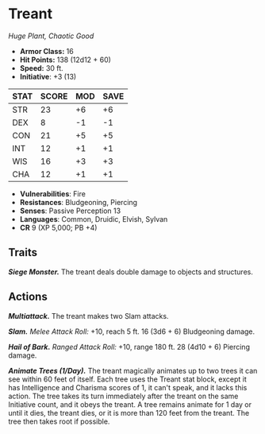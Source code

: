 # Treant

*Huge Plant, Chaotic Good*

- **Armor Class:** 16
- **Hit Points:** 138 (12d12 + 60)
- **Speed:** 30 ft.
- **Initiative**: +3 (13)

|STAT|SCORE|MOD|SAVE|
| --- | --- | --- | ---- |
| STR | 23 | +6 | +6 |
| DEX | 8 | -1 | -1 |
| CON | 21 | +5 | +5 |
| INT | 12 | +1 | +1 |
| WIS | 16 | +3 | +3 |
| CHA | 12 | +1 | +1 |

- **Vulnerabilities**: Fire
- **Resistances**: Bludgeoning, Piercing
- **Senses**: Passive Perception 13
- **Languages**: Common, Druidic, Elvish, Sylvan
- **CR** 9 (XP 5,000; PB +4)

## Traits

***Siege Monster.*** The treant deals double damage to objects and structures.


## Actions

***Multiattack.*** The treant makes two Slam attacks.

***Slam.*** *Melee Attack Roll:* +10, reach 5 ft. 16 (3d6 + 6) Bludgeoning damage.

***Hail of Bark.*** *Ranged Attack Roll:* +10, range 180 ft. 28 (4d10 + 6) Piercing damage.

***Animate Trees (1/Day).*** The treant magically animates up to two trees it can see within 60 feet of itself. Each tree uses the Treant stat block, except it has Intelligence and Charisma scores of 1, it can't speak, and it lacks this action. The tree takes its turn immediately after the treant on the same Initiative count, and it obeys the treant. A tree remains animate for 1 day or until it dies, the treant dies, or it is more than 120 feet from the treant. The tree then takes root if possible.

